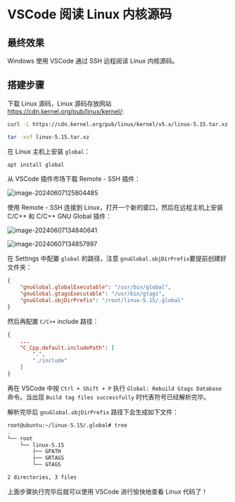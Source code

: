 # VSCode 阅读 Linux 内核源码

## 最终效果

Windows 使用 VSCode 通过 SSH 远程阅读 Linux 内核源码。

## 搭建步骤

下载 Linux 源码，Linux 源码存放网站 https://cdn.kernel.org/pub/linux/kernel/:

```bash
curl -L https://cdn.kernel.org/pub/linux/kernel/v5.x/linux-5.15.tar.xz  -o /root/linux-5.15.tar.xz

tar -xvf linux-5.15.tar.xz
```

在 Linux 主机上安装 `global`：

```bash
apt install global
```

从 VSCode 插件市场下载 Remote - SSH 插件：

![image-20240607125804485](http://pic.try-hard.cn/blog/2024/06/07/20240607-125805.png)

使用 Remote - SSH 连接到 Linux，打开一个新的窗口，然后在远程主机上安装 C/C++ 和 C/C++ GNU Global 插件：

![image-20240607134840641](http://pic.try-hard.cn/blog/2024/06/07/20240607-134841.png)

![image-20240607134857997](http://pic.try-hard.cn/blog/2024/06/07/20240607-134858.png)

在 Settings 中配置 `global` 的路径，注意 `gnuGlobal.objDirPrefix`要提前创建好文件夹：

```json
{
    "gnuGlobal.globalExecutable": "/usr/bin/global",
    "gnuGlobal.gtagsExecutable": "/usr/bin/gtags",
    "gnuGlobal.objDirPrefix": "/root/linux-5.15/.global"
}
```

然后再配置 `C/C++` include 路径：

```json
{
	...
    "C_Cpp.default.includePath": [
        ".",
        "./include"
    ]
}
```

再在 VSCode 中按 `Ctrl + Shift + P` 执行 `Global: Rebuild Gtags Database` 命令。当出现 `Build tag files successfully` 时代表符号已经解析完毕。

解析完毕后 `gnuGlobal.objDirPrefix` 路径下会生成如下文件：

```bash
root@ubuntu:~/linux-5.15/.global# tree
.
└── root
    └── linux-5.15
        ├── GPATH
        ├── GRTAGS
        └── GTAGS

2 directories, 3 files
```



上面步骤执行完毕后就可以使用 VSCode 进行愉快地查看 Linux 代码了！
